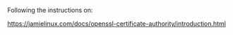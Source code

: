 Following the instructions on:

https://jamielinux.com/docs/openssl-certificate-authority/introduction.html
